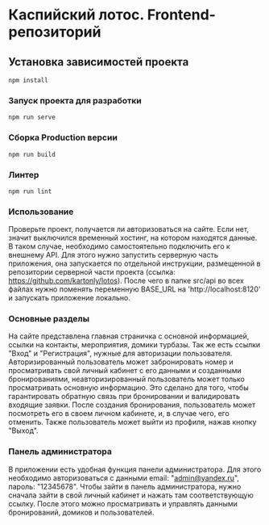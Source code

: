 # Каспийский лотос. Frontend-репозиторий

## Установка зависимостей проекта
```
npm install
```

### Запуск проекта для разработки
```
npm run serve
```

### Сборка Production версии
```
npm run build
```

### Линтер
```
npm run lint
```
### Использование
Проверьте проект, получается ли авторизоваться на сайте. Если нет, значит выключился временный хостинг, на котором находятся данные. В таком случае, необходимо самостоятельно подключить его к внешнему API. Для этого нужно запустить серверную часть приложения, она запускается по отдельной инструкции, размещенной в репозитории серверной части проекта (ссылка: https://github.com/kartonly/lotos). После чего в папке src/api во всех файлах нужно поменять переменную BASE_URL на 'http://localhost:8120' и запускать приложение локально. 

### Основные разделы
На сайте представлена главная страничка с основной информацией, ссылки на контакты, мероприятия, домики турбазы. Так же есть ссылки "Вход" и "Регистрация", нужные для авторизации пользователя. Авторизированный пользователь может забронировать номер и просматривать свой личный кабинет с его данными и созданными бронированиями, неавторизированный пользователь может только просматривать основную информацию. Это сделано для того, чтобы гарантировать обратную связь при бронировании и валидировать входящие заявки. 
После создания бронирования, пользователь может посмотреть его в своем личном кабинете, и, в случае чего, его отменить. 
Также пользователь может выйти из профиля, нажав кнопку "Выход". 

### Панель администратора
В приложении есть удобная функция панели администратора. Для этого необходимо авторизоваться с данными email: "admin@yandex.ru", пароль: "12345678". Чтобы зайти в панель администратора, нужно сначала зайти в свой личный кабинет и нажать там соответствующую ссылку. После этого можно просматривать и управлять данными бронирований, домиков и пользователей.
